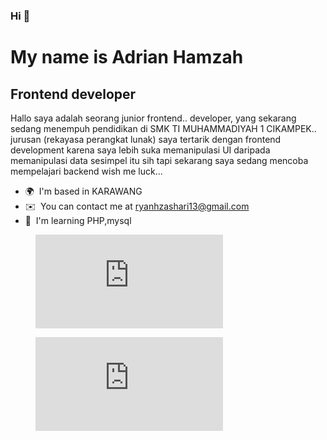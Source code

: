 ### Hi 👋 

My name is Adrian Hamzah
=====================================

Frontend developer
------------------

Hallo saya adalah seorang junior frontend.. developer, yang sekarang sedang menempuh pendidikan di SMK TI MUHAMMADIYAH 1 CIKAMPEK.. jurusan (rekayasa perangkat lunak) saya tertarik dengan frontend development karena saya lebih suka memanipulasi UI daripada memanipulasi data sesimpel itu sih tapi sekarang saya sedang mencoba mempelajari backend wish me luck...

* 🌍  I'm based in KARAWANG
* ✉️  You can contact me at [ryanhzashari13@gmail.com](mailto:ryanhzashari13@gmail.com)
* 🧠  I'm learning PHP,mysql
<figure><embed src="https://wakatime.com/share/@RYANNNHZ/0ff8658d-cf9b-44fa-9458-a725ec478f95.svg"></embed></figure>
<figure><embed src="https://wakatime.com/share/@RYANNNHZ/a4ce1ffe-e446-4874-95e4-0ac310f4b744.svg"></embed></figure>

